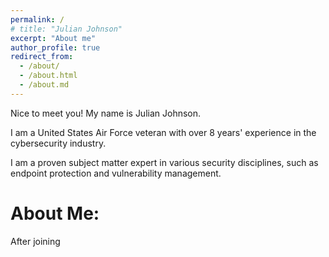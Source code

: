 ```yaml
---
permalink: /
# title: "Julian Johnson"
excerpt: "About me"
author_profile: true
redirect_from: 
  - /about/
  - /about.html
  - /about.md
---
```


Nice to meet you! My name is Julian Johnson.

I am a United States Air Force veteran with over 8 years' experience in the cybersecurity industry.

I am a proven subject matter expert in various security disciplines, such as endpoint protection and vulnerability management.

About Me:
======
After joining
